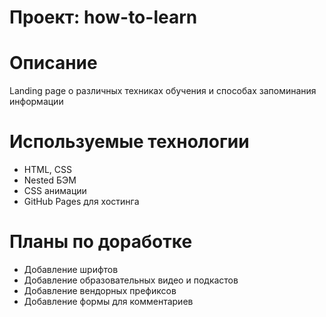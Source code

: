 # Проект: how-to-learn
# Описание
Landing page  о различных техниках обучения и способах запоминания информации
# Используемые технологии
<ul><li>HTML, CSS</li>
<li>Nested БЭМ</li>
<li>CSS анимации</li>
<li>GitHub Pages для хостинга</li></ul>

# Планы по доработке
<ul><li>Добавление шрифтов</li>
<li>Добавление образовательных видео и подкастов</li>
<li>Добавление вендорных префиксов</li>
<li> Добавление формы для комментариев</li><ul>
